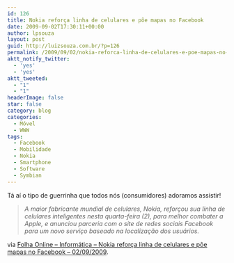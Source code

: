 ```yaml
---
id: 126
title: Nokia reforça linha de celulares e põe mapas no Facebook
date: 2009-09-02T17:30:11+00:00
author: lpsouza
layout: post
guid: http://luizsouza.com.br/?p=126
permalink: /2009/09/02/nokia-reforca-linha-de-celulares-e-poe-mapas-no-facebook/
aktt_notify_twitter:
  - 'yes'
  - 'yes'
aktt_tweeted:
  - "1"
  - "1"
headerImage: false
star: false
category: blog
categories:
  - Móvel
  - WWW
tags:
  - Facebook
  - Mobilidade
  - Nokia
  - Smartphone
  - Software
  - Symbian
---
```

Tá aí o tipo de guerrinha que todos nós (consumidores) adoramos assistir!

> _A maior fabricante mundial de celulares, Nokia, reforçou sua linha de celulares inteligentes nesta quarta-feira (2), para melhor combater a Apple, e anunciou parceria com o site de redes sociais Facebook para um novo serviço baseado na localização dos usuários._

via [Folha Online &#8211; Informática &#8211; Nokia reforça linha de celulares e põe mapas no Facebook &#8211; 02/09/2009](http://www1.folha.uol.com.br/folha/informatica/ult124u618454.shtml).